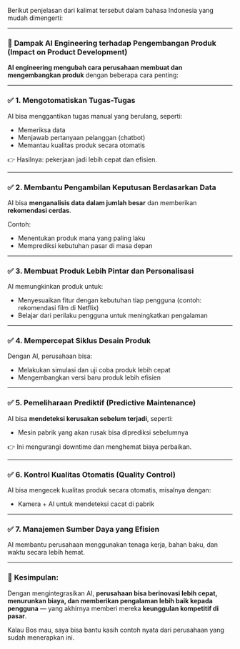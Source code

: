 Berikut penjelasan dari kalimat tersebut dalam bahasa Indonesia yang mudah dimengerti:

---

### 🎯 **Dampak AI Engineering terhadap Pengembangan Produk (Impact on Product Development)**

**AI engineering mengubah cara perusahaan membuat dan mengembangkan produk** dengan beberapa cara penting:

---

### ✅ **1. Mengotomatiskan Tugas-Tugas**

AI bisa menggantikan tugas manual yang berulang, seperti:

* Memeriksa data
* Menjawab pertanyaan pelanggan (chatbot)
* Memantau kualitas produk secara otomatis

👉 Hasilnya: pekerjaan jadi lebih cepat dan efisien.

---

### ✅ **2. Membantu Pengambilan Keputusan Berdasarkan Data**

AI bisa **menganalisis data dalam jumlah besar** dan memberikan **rekomendasi cerdas**.

Contoh:

* Menentukan produk mana yang paling laku
* Memprediksi kebutuhan pasar di masa depan

---

### ✅ **3. Membuat Produk Lebih Pintar dan Personalisasi**

AI memungkinkan produk untuk:

* Menyesuaikan fitur dengan kebutuhan tiap pengguna (contoh: rekomendasi film di Netflix)
* Belajar dari perilaku pengguna untuk meningkatkan pengalaman

---

### ✅ **4. Mempercepat Siklus Desain Produk**

Dengan AI, perusahaan bisa:

* Melakukan simulasi dan uji coba produk lebih cepat
* Mengembangkan versi baru produk lebih efisien

---

### ✅ **5. Pemeliharaan Prediktif (Predictive Maintenance)**

AI bisa **mendeteksi kerusakan sebelum terjadi**, seperti:

* Mesin pabrik yang akan rusak bisa diprediksi sebelumnya

👉 Ini mengurangi downtime dan menghemat biaya perbaikan.

---

### ✅ **6. Kontrol Kualitas Otomatis (Quality Control)**

AI bisa mengecek kualitas produk secara otomatis, misalnya dengan:

* Kamera + AI untuk mendeteksi cacat di pabrik

---

### ✅ **7. Manajemen Sumber Daya yang Efisien**

AI membantu perusahaan menggunakan tenaga kerja, bahan baku, dan waktu secara lebih hemat.

---

### 🚀 **Kesimpulan:**

Dengan mengintegrasikan AI, **perusahaan bisa berinovasi lebih cepat, menurunkan biaya, dan memberikan pengalaman lebih baik kepada pengguna** — yang akhirnya memberi mereka **keunggulan kompetitif di pasar**.

Kalau Bos mau, saya bisa bantu kasih contoh nyata dari perusahaan yang sudah menerapkan ini.
